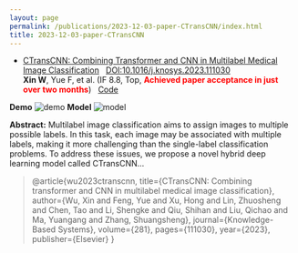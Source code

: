 ```yaml
---
layout: page
permalink: /publications/2023-12-03-paper-CTransCNN/index.html
title: 2023-12-03-paper-CTransCNN
---
```


- [CTransCNN: Combining Transformer and CNN in Multilabel Medical Image Classification](https://xinwu74.github.io/mypaper/classification/20231203CTransCNN.pdf)  &nbsp; [DOI:10.1016/j.knosys.2023.111030](https://www.sciencedirect.com/science/article/pii/S0950705123007803/pdfft?md5=7f2bdad23f7c5b990a56900f0d00cc43&pid=1-s2.0-S0950705123007803-main.pdf) <br>**Xin W**, Yue F, et al. (IF 8.8, Top, **<font color='red'>Achieved paper acceptance in just over two months</font>**) &nbsp;&nbsp;[Code](https://github.com/wuliwuxin/CTransCNN)<br>


**Demo**
![demo](https://xinwu74.github.io/images/demo.gif)
**Model**
![model](https://xinwu74.github.io/images/model.png)
  
**Abstract:** Multilabel image classification aims to assign images to multiple possible labels. In this task, each image may be associated with multiple labels, making it more challenging than the single-label classification problems. To address these issues, we propose a novel hybrid deep learning model called CTransCNN...

> @article{wu2023ctranscnn,
  title={CTransCNN: Combining transformer and CNN in multilabel medical image classification},
  author={Wu, Xin and Feng, Yue and Xu, Hong and Lin, Zhuosheng and Chen, Tao and Li, Shengke and Qiu, Shihan and Liu, Qichao and Ma, Yuangang and Zhang, Shuangsheng},
  journal={Knowledge-Based Systems},
  volume={281},
  pages={111030},
  year={2023},
  publisher={Elsevier}
}